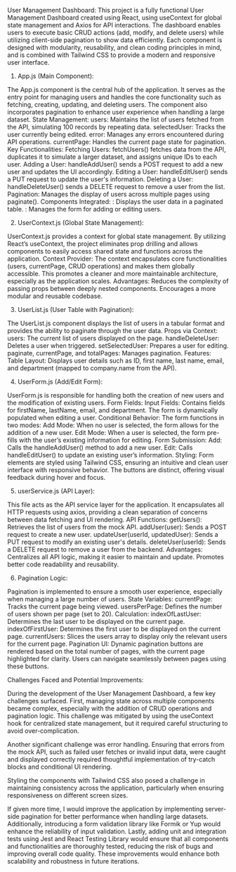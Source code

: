 User Management Dashboard:
This project is a fully functional User Management Dashboard created using React, using useContext for global state management and Axios for API interactions. The dashboard enables users to execute basic CRUD actions (add, modify, and delete users) while utilizing client-side pagination to show data efficiently. Each component is designed with modularity, reusability, and clean coding principles in mind, and is combined with Tailwind CSS to provide a modern and responsive user interface.

1. App.js (Main Component):

The App.js component is the central hub of the application. It serves as the entry point for managing users and handles the core functionality such as fetching, creating, updating, and deleting users. The component also incorporates pagination to enhance user experience when handling a large dataset.
State Management:
    users: Maintains the list of users fetched from the API, simulating 100 records by repeating data.
    selectedUser: Tracks the user currently being edited.
    error: Manages any errors encountered during API operations.
    currentPage: Handles the current page state for pagination.
Key Functionalities:
    Fetching Users: fetchUsers() fetches data from the API, duplicates it to simulate a larger dataset, and assigns unique IDs to each user.
    Adding a User: handleAddUser() sends a POST request to add a new user and updates the UI accordingly.
    Editing a User: handleEditUser() sends a PUT request to update the user's information.
    Deleting a User: handleDeleteUser() sends a DELETE request to remove a user from the list.
    Pagination: Manages the display of users across multiple pages using paginate().
Components Integrated:
    <UserList />: Displays the user data in a paginated table.
    <UserForm />: Manages the form for adding or editing users.

2. UserContext.js (Global State Management):

UserContext.js provides a context for global state management. By utilizing React’s useContext, the project eliminates prop drilling and allows components to easily access shared state and functions across the application.
Context Provider:
    The context encapsulates core functionalities (users, currentPage, CRUD operations) and makes them globally accessible.
    This promotes a cleaner and more maintainable architecture, especially as the application scales.
Advantages:
    Reduces the complexity of passing props between deeply nested components.
    Encourages a more modular and reusable codebase.
    

3. UserList.js (User Table with Pagination):
   
The UserList.js component displays the list of users in a tabular format and provides the ability to paginate through the user data.
Props via Context:
    users: The current list of users displayed on the page.
    handleDeleteUser: Deletes a user when triggered.
    setSelectedUser: Prepares a user for editing.
    paginate, currentPage, and totalPages: Manages pagination.
Features:
    Table Layout: Displays user details such as ID, first name, last name, email, and department (mapped to company.name from the API).
   

4. UserForm.js (Add/Edit Form):
   
UserForm.js is responsible for handling both the creation of new users and the modification of existing users.
Form Fields:
    Input Fields: Contains fields for firstName, lastName, email, and department. The form is dynamically populated when editing a user.
Conditional Behavior:
    The form functions in two modes:
        Add Mode: When no user is selected, the form allows for the addition of a new user.
        Edit Mode: When a user is selected, the form pre-fills with the user’s existing information for editing.
Form Submission:
    Add: Calls the handleAddUser() method to add a new user.
    Edit: Calls handleEditUser() to update an existing user’s information.
Styling:
    Form elements are styled using Tailwind CSS, ensuring an intuitive and clean user interface with responsive behavior. The buttons are distinct, offering visual feedback during hover and focus.


5. userService.js (API Layer):

This file acts as the API service layer for the application. It encapsulates all HTTP requests using axios, providing a clean separation of concerns between data fetching and UI rendering.
API Functions:
    getUsers(): Retrieves the list of users from the mock API.
    addUser(user): Sends a POST request to create a new user.
    updateUser(userId, updatedUser): Sends a PUT request to modify an existing user's details.
    deleteUser(userId): Sends a DELETE request to remove a user from the backend.
Advantages:
    Centralizes all API logic, making it easier to maintain and update.
    Promotes better code readability and reusability.


6. Pagination Logic:
   
Pagination is implemented to ensure a smooth user experience, especially when managing a large number of users.
State Variables:
    currentPage: Tracks the current page being viewed.
    usersPerPage: Defines the number of users shown per page (set to 20).
Calculation:
    indexOfLastUser: Determines the last user to be displayed on the current page.
    indexOfFirstUser: Determines the first user to be displayed on the current page.
    currentUsers: Slices the users array to display only the relevant users for the current page.
Pagination UI:
    Dynamic pagination buttons are rendered based on the total number of pages, with the current page highlighted for clarity. Users can navigate seamlessly between pages using these buttons.


Challenges Faced and Potential Improvements:

During the development of the User Management Dashboard, a few key challenges surfaced. First, managing state across multiple components became complex, especially with the addition of CRUD operations and pagination logic. This challenge was mitigated by using the useContext hook for centralized state management, but it required careful structuring to avoid over-complication.

Another significant challenge was error handling. Ensuring that errors from the mock API, such as failed user fetches or invalid input data, were caught and displayed correctly required thoughtful implementation of try-catch blocks and conditional UI rendering.

Styling the components with Tailwind CSS also posed a challenge in maintaining consistency across the application, particularly when ensuring responsiveness on different screen sizes.

If given more time, I would improve the application by implementing server-side pagination for better performance when handling large datasets. Additionally, introducing a form validation library like Formik or Yup would enhance the reliability of input validation. Lastly, adding unit and integration tests using Jest and React Testing Library would ensure that all components and functionalities are thoroughly tested, reducing the risk of bugs and improving overall code quality. These improvements would enhance both scalability and robustness in future iterations.

